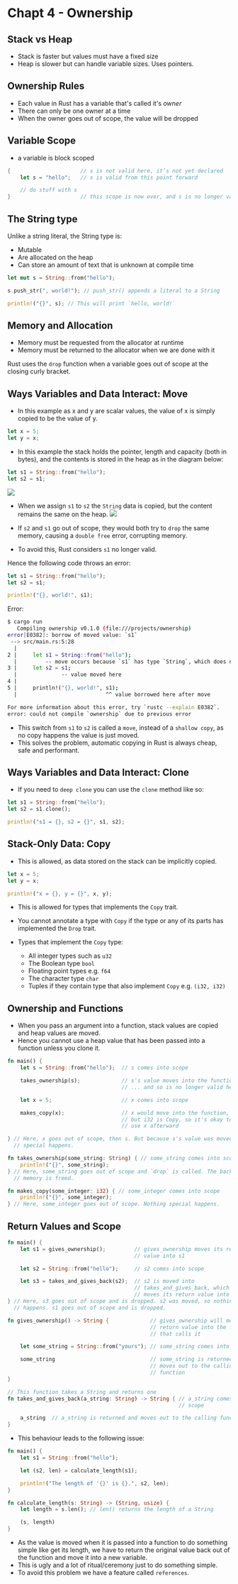 # Chapt 4 - Ownership

## Stack vs Heap

- Stack is faster but values must have a fixed size
- Heap is slower but can handle variable sizes. Uses pointers.

## Ownership Rules

- Each value in Rust has a variable that's called it's *owner*
- There can only be one owner at a time
- When the owner goes out of scope, the value will be dropped

## Variable Scope

- a variable is block scoped
```rust
{                      // s is not valid here, it’s not yet declared
    let s = "hello";   // s is valid from this point forward

    // do stuff with s
}                      // this scope is now over, and s is no longer valid
```

## The String type

Unlike a string literal, the String type is:
- Mutable
- Are allocated on the heap
- Can store an amount of text that is unknown at compile time

```rust
let mut s = String::from("hello");

s.push_str(", world!"); // push_str() appends a literal to a String

println!("{}", s); // This will print `hello, world!`
```

## Memory and Allocation

- Memory must be requested from the allocator at runtime
- Memory must be returned to the allocator when we are done with it

Rust uses the `drop` function when a variable goes out of scope at the closing curly bracket.

## Ways Variables and Data Interact: Move

- In this example as x and y are scalar values, the value of x is simply copied to be the value of y.
```rust
let x = 5;
let y = x;
```

- In this example the stack holds the pointer, length and capacity (both in bytes), and the contents is stored in the heap as in the diagram below:
```rust
let s1 = String::from("hello");
let s2 = s1;
```
![](2022-06-06-21-54-56.png)

- When we assign `s1` to `s2` the `String` data is copied, but the content remains the same on the heap.
![](2022-06-06-21-56-36.png)

- If `s2` and `s1` go out of scope, they would both try to `drop` the same memory, causing a `double free` error, corrupting memory.
- To avoid this, Rust considers `s1` no longer valid.

Hence the following code throws an error:
```rust
let s1 = String::from("hello");
let s2 = s1;

println!("{}, world!", s1);
```
Error:
```bash
$ cargo run
   Compiling ownership v0.1.0 (file:///projects/ownership)
error[E0382]: borrow of moved value: `s1`
 --> src/main.rs:5:28
  |
2 |     let s1 = String::from("hello");
  |         -- move occurs because `s1` has type `String`, which does not implement the `Copy` trait
3 |     let s2 = s1;
  |              -- value moved here
4 | 
5 |     println!("{}, world!", s1);
  |                            ^^ value borrowed here after move

For more information about this error, try `rustc --explain E0382`.
error: could not compile `ownership` due to previous error
```

- This switch from `s1` to `s2` is called a `move`, instead of a `shallow copy`, as no copy happens the value is just moved.
- This solves the problem, automatic copying in Rust is always cheap, safe and performant.

## Ways Variables and Data Interact: Clone

- If you need to `deep clone` you can use the `clone` method like so:
```rust
let s1 = String::from("hello");
let s2 = s1.clone();

println!("s1 = {}, s2 = {}", s1, s2);
```

## Stack-Only Data: Copy

- This is allowed, as data stored on the stack can be implicitly copied.
```rust
let x = 5;
let y = x;

println!("x = {}, y = {}", x, y);
```
- This is allowed for types that implements the `Copy` trait.
- You cannot annotate a type with `Copy` if the type or any of its parts has implemented the `Drop` trait.

- Types that implement the `Copy` type:
  - All integer types such as `u32`
  - The Boolean type `bool`
  - Floating point types e.g. `f64`
  - The character type `char`
  - Tuples if they contain type that also implement `Copy` e.g. `(i32, i32)`

## Ownership and Functions

- When you pass an argument into a function, stack values are copied and heap values are moved.
- Hence you cannot use a heap value that has been passed into a function unless you clone it.
```rust
fn main() {
    let s = String::from("hello");  // s comes into scope

    takes_ownership(s);             // s's value moves into the function...
                                    // ... and so is no longer valid here

    let x = 5;                      // x comes into scope

    makes_copy(x);                  // x would move into the function,
                                    // but i32 is Copy, so it's okay to still
                                    // use x afterward

} // Here, x goes out of scope, then s. But because s's value was moved, nothing
  // special happens.

fn takes_ownership(some_string: String) { // some_string comes into scope
    println!("{}", some_string);
} // Here, some_string goes out of scope and `drop` is called. The backing
  // memory is freed.

fn makes_copy(some_integer: i32) { // some_integer comes into scope
    println!("{}", some_integer);
} // Here, some_integer goes out of scope. Nothing special happens.
```

## Return Values and Scope

```rust
fn main() {
    let s1 = gives_ownership();         // gives_ownership moves its return
                                        // value into s1

    let s2 = String::from("hello");     // s2 comes into scope

    let s3 = takes_and_gives_back(s2);  // s2 is moved into
                                        // takes_and_gives_back, which also
                                        // moves its return value into s3
} // Here, s3 goes out of scope and is dropped. s2 was moved, so nothing
  // happens. s1 goes out of scope and is dropped.

fn gives_ownership() -> String {             // gives_ownership will move its
                                             // return value into the function
                                             // that calls it

    let some_string = String::from("yours"); // some_string comes into scope

    some_string                              // some_string is returned and
                                             // moves out to the calling
                                             // function
}

// This function takes a String and returns one
fn takes_and_gives_back(a_string: String) -> String { // a_string comes into
                                                      // scope

    a_string  // a_string is returned and moves out to the calling function
}
```

- This behaviour leads to the following issue:
```rust
fn main() {
    let s1 = String::from("hello");

    let (s2, len) = calculate_length(s1);

    println!("The length of '{}' is {}.", s2, len);
}

fn calculate_length(s: String) -> (String, usize) {
    let length = s.len(); // len() returns the length of a String

    (s, length)
}
```
- As the value is moved when it is passed into a function to do something simple like get its length, we have to return the original value back out of the function and move it into a new variable.
- This is ugly and a lot of ritual/ceremony just to do something simple.
- To avoid this problem we have a feature called `references`.
